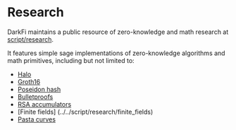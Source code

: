 # Research

DarkFi maintains a public resource of zero-knowledge and math research at
[script/research](../../../script/research).

It features simple sage implementations of zero-knowledge algorithms
and math primitives, including but not limited to:

* [Halo](../../../script/research/halo/halo)
* [Groth16](../../../script/research/groth16)
* [Poseidon hash](../../../script/research/poseidon)
* [Bulletproofs](../../../script/research/bltprf)
* [RSA accumulators](../../script/research/rsa_accum.sage)
* [Finite fields] (../../script/research/finite_fields)
* [Pasta curves](../../script/research/pasta)
